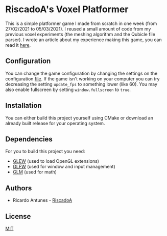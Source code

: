 # RiscadoA's Voxel Platformer

This is a simple platformer game I made from scratch in one week (from
27/02/2021 to 05/03/2021).
I reused a small amount of code from my previous voxel experiments (the meshing
algorithm and the Qubicle file parser).
I wrote an article about my experience making this game, you can read it
[here](https://riscadoa.com/game-dev/voxel-platformer/).

## Configuration

You can change the game configuration by changing the settings on the
configuration [file](vpg.cfg). If the game isn't working on your computer you
can try decreasing the setting `update_fps` to something lower (like 60). You
may also enable fullscreen by setting `window.fullscreen` to `true`.

## Installation

You can either build this project yourself using CMake or download an already
built release for your operating system. 

## Dependencies

For you to build this project you need:
- [GLEW](https://github.com/nigels-com/glew) (used to load OpenGL
extensions)
- [GLFW](https://github.com/glfw/glfw) (used for window and input
management)
- [GLM](https://github.com/g-truc/glm) (used for math)

## Authors

- Ricardo Antunes - [RiscadoA](https://github.com/RiscadoA)

## License

[MIT](LICENSE.txt)


